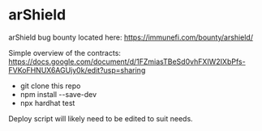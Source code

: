 # arShield

arShield bug bounty located here: https://immunefi.com/bounty/arshield/

Simple overview of the contracts: https://docs.google.com/document/d/1FZmiasTBeSd0vhFXIW2IXbPfs-FVKoFHNUX6AGUjy0k/edit?usp=sharing

- git clone this repo
- npm install --save-dev
- npx hardhat test

Deploy script will likely need to be edited to suit needs.
